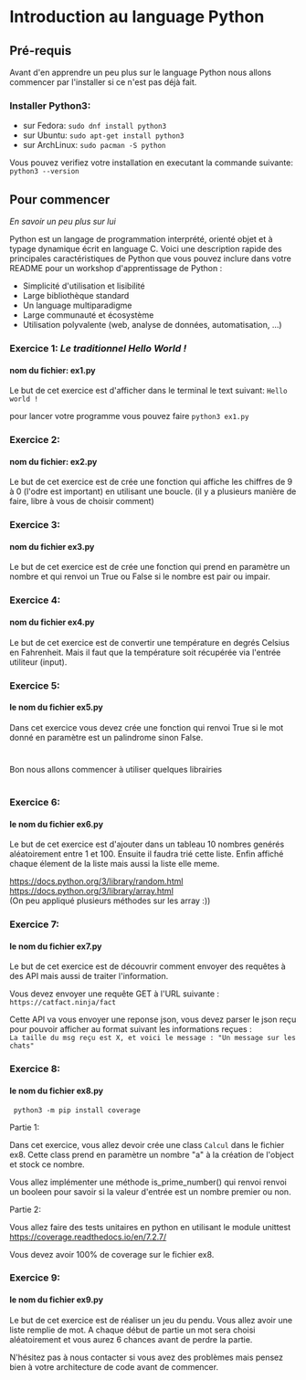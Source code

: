 # Introduction au language Python

## Pré-requis

Avant d'en apprendre un peu plus sur le language Python nous allons commencer par l'installer si ce n'est pas déjà fait.

### Installer Python3:

- sur Fedora: `sudo dnf install python3`
- sur Ubuntu: `sudo apt-get install python3`
- sur ArchLinux: `sudo pacman -S python`

Vous pouvez verifiez votre installation en executant la commande suivante: `python3 --version`

## Pour commencer

_En savoir un peu plus sur lui_

Python est un langage de programmation interprété, orienté objet et à typage dynamique écrit en language C. Voici une description rapide des principales caractéristiques de Python que vous pouvez inclure dans votre README pour un workshop d'apprentissage de Python :

- Simplicité d'utilisation et lisibilité
- Large bibliothèque standard
- Un language multiparadigme
- Large communauté et écosystème
- Utilisation polyvalente (web, analyse de données, automatisation, ...)

### Exercice 1: _Le traditionnel Hello World !_

#### nom du fichier: ex1.py

Le but de cet exercice est d'afficher dans le terminal le text suivant: `Hello world !`

pour lancer votre programme vous pouvez faire `python3 ex1.py`

### Exercice 2:

#### nom du fichier: ex2.py

Le but de cet exercice est de crée une fonction qui affiche les chiffres de 9 à 0 (l'odre est important) en utilisant une boucle.
(il y a plusieurs manière de faire, libre à vous de choisir comment)

### Exercice 3:

#### nom du fichier ex3.py

Le but de cet exercice est de crée une fonction qui prend en paramètre un nombre et qui renvoi un True ou False si le nombre est pair ou impair.

### Exercice 4:

#### nom du fichier ex4.py

Le but de cet exercice est de convertir une température en degrés Celsius en Fahrenheit. Mais il faut que la température soit récupérée via l'entrée utiliteur (input).

### Exercice 5:

#### le nom du fichier ex5.py

Dans cet exercice vous devez crée une fonction qui renvoi True si le mot donné en paramètre est un palindrome sinon False.

#

Bon nous allons commencer à utiliser quelques librairies

#

### Exercice 6:

#### le nom du fichier ex6.py

Le but de cet exercice est d'ajouter dans un tableau 10 nombres genérés aléatoirement entre 1 et 100.
Ensuite il faudra trié cette liste.
Enfin affiché chaque élement de la liste mais aussi la liste elle meme.

https://docs.python.org/3/library/random.html  
https://docs.python.org/3/library/array.html  
(On peu appliqué plusieurs méthodes sur les array :))

### Exercice 7:

#### le nom du fichier ex7.py

Le but de cet exercice est de découvrir comment envoyer des requêtes à des API mais aussi de traiter l'information.

Vous devez envoyer une requête GET à l'URL suivante : `https://catfact.ninja/fact`

Cette API va vous envoyer une reponse json, vous devez parser le json reçu pour pouvoir afficher au format suivant les informations reçues :  
`La taille du msg reçu est X, et voici le message : "Un message sur les chats"`

### Exercice 8:

#### le nom du fichier ex8.py

` python3 -m pip install coverage`

Partie 1:

Dans cet exercice, vous allez devoir crée une class `Calcul` dans le fichier ex8. Cette class prend en paramètre un nombre "a" à la création de l'object et stock ce nombre.

Vous allez implémenter une méthode is_prime_number() qui renvoi renvoi un booleen pour savoir si la valeur d'entrée est un nombre premier ou non.

Partie 2:

Vous allez faire des tests unitaires en python en utilisant le module unittest
https://coverage.readthedocs.io/en/7.2.7/

Vous devez avoir 100% de coverage sur le fichier ex8.


### Exercice 9:

#### le nom du fichier ex9.py

Le but de cet exercice est de réaliser un jeu du pendu.
Vous allez avoir une liste remplie de mot.
A chaque début de partie un mot sera choisi aléatoirement et vous aurez 6 chances avant de perdre la partie.

N'hésitez pas à nous contacter si vous avez des problèmes mais pensez bien à votre architecture de code avant de commencer.